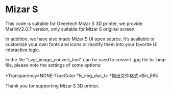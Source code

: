 # Mizar S

This code is suitable for Geeetech Mizar S 3D printer, we provide MarlinV2.0.7 version, only suitable for Mizar S original screen.

In addition, we have also made Mizar S UI open source. It’s available to customize your own fonts and icons or modify them into your favorite UI interactive logic.

In the file "Lvgl_image_convert_tool" can be used to convert .jpg file to .bmp file, please note the settings of some options:

*Transparency=NONE-TrueColor
*lv_img_dsc_t=
*输出文件格式=Bin_565

Thank you for supporting Mizar S 3D printer.
